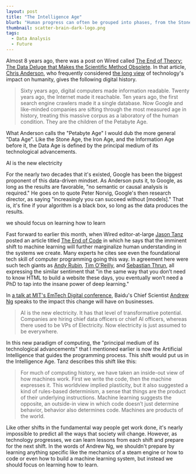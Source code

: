 ```yaml
---
layout: post
title: "The Intelligence Age"
blurb: "Human progress can often be grouped into phases, from the Stone Age to the Iron Age to the Information Age and beyond. We may be on the brink of another technological revolution powered by AI."
thumbnail: scatter-brain-dark-logo.png
tags: 
  - Data Analysis
  - Future
---
```


Almost 8 years ago, there was a post on Wired called [The End of Theory: The Data Deluge that Makes the Scientific Method Obsolete](http://www.wired.com/2008/06/pb-theory/). In that article, [Chris Anderson](https://en.m.wikipedia.org/wiki/Chris_Anderson_(writer)), who frequently considered [the long view](http://www.longtail.com/about.html) of technology's impact on humanity, gives the following digital history.

> Sixty years ago, digital computers made information readable. Twenty years ago, the Internet made it reachable. Ten years ago, the first search engine crawlers made it a single database. Now Google and like-minded companies are sifting through the most measured age in history, treating this massive corpus as a laboratory of the human condition. They are the children of the Petabyte Age.

What Anderson calls the "Petabyte Age" I would dub the more general "Data Age". Like the Stone Age, the Iron Age, and the Information Age before it, the Data Age is defined by the principal medium of its technological advancements. 

<div class="pull-quote">AI is the new electricity</div>

For the nearly two decades that it's existed, Google has been the biggest proponent of this data-driven mindset. As Anderson puts it, to Google, as long as the results are favorable, "no semantic or causal analysis is required." He goes on to quote Peter Norvig, Google's then research director, as saying "increasingly you can succeed without [models]." That is, it's fine if your algorithm is a black box, so long as the data produces the results.

<div class="pull-quote right">we should focus on learning how to learn</div>

Fast forward to earlier this month, when Wired editor-at-large [Jason Tanz](http://www.wired.com/author/jason-tanz/) posted an article titled [The End of Code](http://www.wired.com/2016/05/the-end-of-code/) in which he says that the imminent shift to machine learning will further marginalize human understanding in the systems we create. Many experts he cites see even the foundational tech skill of computer programming going this way. In agreement here were such tech giants as  [Andy Rubin](https://en.m.wikipedia.org/wiki/Andy_Rubin),  [Tim O'Reilly](https://en.m.wikipedia.org/wiki/Tim_O%27Reilly), and [Sebastian Thrun](https://en.m.wikipedia.org/wiki/Sebastian_Thrun), all expressing the similar sentiment that "in the same way that you don’t need to know HTML to build a website these days, you eventually won’t need a PhD to tap into the insane power of deep learning."

In [a talk at MIT's EmTech Digital conference](http://events.technologyreview.com/emtech/digital/16/video/watch/andrew-ng-deep-learning/), Baidu's Chief Scientist [Andrew Ng](https://en.m.wikipedia.org/wiki/Andrew_Ng) speaks to the impact this change will have on businesses. 

> AI is the new electricity. It has that level of transformative potential. Companies are hiring chief data officers or chief AI officers, whereas there used to be VPs of Electricity. Now electricity is just assumed to be everywhere.

In this new paradigm of computing, the "principal medium of its technological advancements" that I mentioned earlier is now the Artificial Intelligence that guides the programming process. This shift would put us in the Intelligence Age. Tanz describes this shift like this:

> For much of computing history, we have taken an inside-out view of how machines work. First we write the code, then the machine expresses it. This worldview implied plasticity, but it also suggested a kind of rules-based determinism, a sense that things are the product of their underlying instructions. Machine learning suggests the opposite, an outside-in view in which code doesn’t just determine behavior, behavior also determines code. Machines are products of the world.

Like other shifts in the fundamental way people get work done, it's nearly impossible to predict all the ways that society will change. However, as technology progresses, we can learn lessons from each shift and prepare for the next shift. In the words of Andrew Ng, we shouldn't prepare by learning anything specific like the mechanics of a steam engine or how to code or even how to build a machine learning system, but instead we should focus on learning how to learn.
